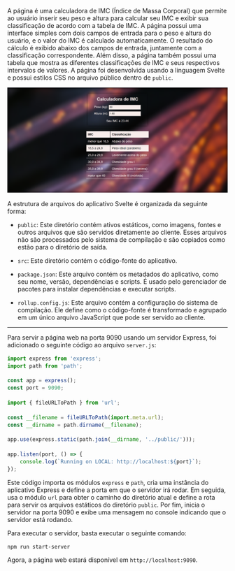 A página é uma calculadora de IMC (Índice de Massa Corporal) que permite ao usuário inserir seu peso e altura para calcular seu IMC e exibir sua classificação de acordo com a tabela de IMC. A página possui uma interface simples com dois campos de entrada para o peso e altura do usuário, e o valor do IMC é calculado automaticamente. O resultado do cálculo é exibido abaixo dos campos de entrada, juntamente com a classificação correspondente. Além disso, a página também possui uma tabela que mostra as diferentes classificações de IMC e seus respectivos intervalos de valores. A página foi desenvolvida usando a linguagem Svelte e possui estilos CSS no arquivo público dentro de `public`.

<img src="https://github.com/DIEGOVZK/C214_Engenharia_de_software/blob/main/imc/documentation/mainimg.png" alt="main imc page">

A estrutura de arquivos do aplicativo Svelte é organizada da seguinte forma:

- `public`: Este diretório contém ativos estáticos, como imagens, fontes e outros arquivos que são servidos diretamente ao cliente. Esses arquivos não são processados pelo sistema de compilação e são copiados como estão para o diretório de saída.

- `src`: Este diretório contém o código-fonte do aplicativo. 
  
- `package.json`: Este arquivo contém os metadados do aplicativo, como seu nome, versão, dependências e scripts. É usado pelo gerenciador de pacotes para instalar dependências e executar scripts.

- `rollup.config.js`: Este arquivo contém a configuração do sistema de compilação. Ele define como o código-fonte é transformado e agrupado em um único arquivo JavaScript que pode ser servido ao cliente.

--- 

Para servir a página web na porta 9090 usando um servidor Express, foi adicionado o seguinte código ao arquivo `server.js`:

```javascript
import express from 'express';
import path from 'path';

const app = express();
const port = 9090;

import { fileURLToPath } from 'url';

const __filename = fileURLToPath(import.meta.url);
const __dirname = path.dirname(__filename);

app.use(express.static(path.join(__dirname, '../public/')));

app.listen(port, () => {
    console.log(`Running on LOCAL: http://localhost:${port}`);
});
```

Este código importa os módulos `express` e `path`, cria uma instância do aplicativo Express e define a porta em que o servidor irá rodar. Em seguida, usa o módulo `url` para obter o caminho do diretório atual e define a rota para servir os arquivos estáticos do diretório `public`. Por fim, inicia o servidor na porta 9090 e exibe uma mensagem no console indicando que o servidor está rodando.

Para executar o servidor, basta executar o seguinte comando:

```
npm run start-server
```

Agora, a página web estará disponível em `http://localhost:9090`.